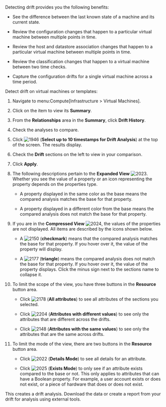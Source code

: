 Detecting drift provides you the following benefits:

  - See the difference between the last known state of a machine and its
    current state.

  - Review the configuration changes that happen to a particular virtual
    machine between multiple points in time.

  - Review the host and datastore association changes that happen to a
    particular virtual machine between multiple points in time.

  - Review the classification changes that happen to a virtual machine
    between two time checks.

  - Capture the configuration drifts for a single virtual machine across
    a time period.

Detect drift on virtual machines or templates:

1.  Navigate to menu:Compute\[Infrastructure \> Virtual Machines\].

2.  Click on the item to view its **Summary**.

3.  From the **Relationships** area in the **Summary**, click **Drift
    History**.

4.  Check the analyses to compare.

5.  Click ![1946](1946.png) (**Select up to 10 timestamps for Drift
    Analysis**) at the top of the screen. The results display.

6.  Check the **Drift** sections on the left to view in your comparison.

7.  Click **Apply**.

8.  The following descriptions pertain to the **Expanded View**
    ![2023](2023.png). Whether you see the value of a property or an
    icon representing the property depends on the properties type.
    
      - A property displayed in the same color as the base means the
        compared analysis matches the base for that property.
    
      - A property displayed in a different color from the base means
        the compared analysis does not match the base for that property.

9.  If you are in the **Compressed View** ![2024](2024.png), the values
    of the properties are not displayed. All items are described by the
    icons shown below.
    
      - A ![2150](2150.png) (**checkmark**) means that the compared
        analysis matches the base for that property. If you hover over
        it, the value of the property will display.
    
      - A ![2177](2177.png) (**triangle**) means the compared analysis
        does not match the base for that property. If you hover over it,
        the value of the property displays. Click the minus sign next to
        the sections name to collapse it.

10. To limit the scope of the view, you have three buttons in the
    **Resource** button area.
    
      - Click ![2178](2178.png) (**All attributes**) to see all
        attributes of the sections you selected.
    
      - Click ![2204](2204.png) (**Attributes with different values**)
        to see only the attributes that are different across the drifts.
    
      - Click ![2148](2148.png) (**Attributes with the same values**) to
        see only the attributes that are the same across drifts.

11. To limit the mode of the view, there are two buttons in the
    **Resource** button area.
    
      - Click ![2022](2022.png) (**Details Mode**) to see all details
        for an attribute.
    
      - Click ![2025](2025.png) (**Exists Mode**) to only see if an
        attribute exists compared to the base or not. This only applies
        to attributes that can have a Boolean property. For example, a
        user account exists or does not exist, or a piece of hardware
        that does or does not exist.

This creates a drift analysis. Download the data or create a report from
your drift for analysis using external tools.
